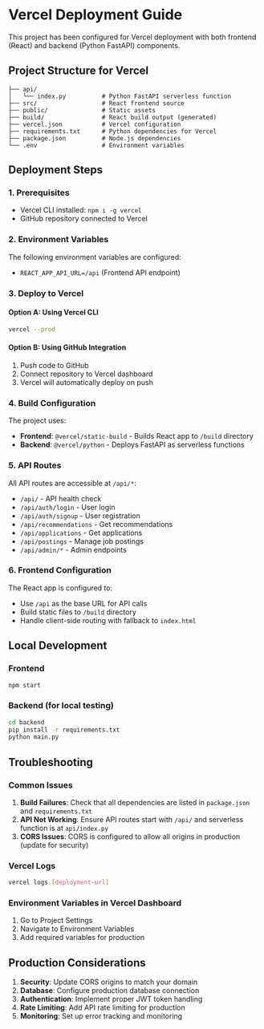 # Vercel Deployment Guide

This project has been configured for Vercel deployment with both frontend (React) and backend (Python FastAPI) components.

## Project Structure for Vercel

```
├── api/
│   └── index.py          # Python FastAPI serverless function
├── src/                  # React frontend source
├── public/               # Static assets
├── build/                # React build output (generated)
├── vercel.json           # Vercel configuration
├── requirements.txt      # Python dependencies for Vercel
├── package.json          # Node.js dependencies
└── .env                  # Environment variables
```

## Deployment Steps

### 1. Prerequisites
- Vercel CLI installed: `npm i -g vercel`
- GitHub repository connected to Vercel

### 2. Environment Variables
The following environment variables are configured:
- `REACT_APP_API_URL=/api` (Frontend API endpoint)

### 3. Deploy to Vercel

#### Option A: Using Vercel CLI
```bash
vercel --prod
```

#### Option B: Using GitHub Integration
1. Push code to GitHub
2. Connect repository to Vercel dashboard
3. Vercel will automatically deploy on push

### 4. Build Configuration

The project uses:
- **Frontend**: `@vercel/static-build` - Builds React app to `/build` directory
- **Backend**: `@vercel/python` - Deploys FastAPI as serverless functions

### 5. API Routes

All API routes are accessible at `/api/*`:
- `/api/` - API health check
- `/api/auth/login` - User login
- `/api/auth/signup` - User registration
- `/api/recommendations` - Get recommendations
- `/api/applications` - Get applications
- `/api/postings` - Manage job postings
- `/api/admin/*` - Admin endpoints

### 6. Frontend Configuration

The React app is configured to:
- Use `/api` as the base URL for API calls
- Build static files to `/build` directory
- Handle client-side routing with fallback to `index.html`

## Local Development

### Frontend
```bash
npm start
```

### Backend (for local testing)
```bash
cd backend
pip install -r requirements.txt
python main.py
```

## Troubleshooting

### Common Issues

1. **Build Failures**: Check that all dependencies are listed in `package.json` and `requirements.txt`
2. **API Not Working**: Ensure API routes start with `/api/` and serverless function is at `api/index.py`
3. **CORS Issues**: CORS is configured to allow all origins in production (update for security)

### Vercel Logs
```bash
vercel logs [deployment-url]
```

### Environment Variables in Vercel Dashboard
1. Go to Project Settings
2. Navigate to Environment Variables
3. Add required variables for production

## Production Considerations

1. **Security**: Update CORS origins to match your domain
2. **Database**: Configure production database connection
3. **Authentication**: Implement proper JWT token handling
4. **Rate Limiting**: Add API rate limiting for production
5. **Monitoring**: Set up error tracking and monitoring
